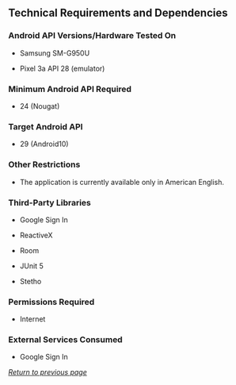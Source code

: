 ## Technical Requirements and Dependencies

### Android API Versions/Hardware Tested On

* Samsung SM-G950U

* Pixel 3a API 28 (emulator)

### Minimum Android API Required

* 24 (Nougat)

### Target Android API

* 29 (Android10)

### Other Restrictions

* The application is currently available only in American English.

### Third-Party Libraries

* Google Sign In

* ReactiveX

* Room

* JUnit 5

* Stetho

### Permissions Required

* Internet

### External Services Consumed

* Google Sign In

[*Return to previous page*](index.md)

